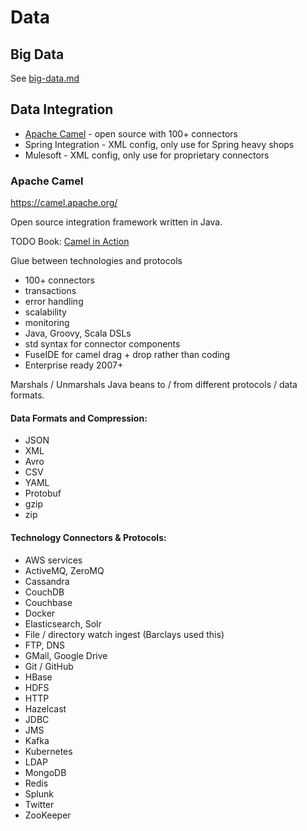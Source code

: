 # Data

## Big Data

See [big-data.md](big-data.md)

## Data Integration

- [Apache Camel](#apache-camel) - open source with 100+ connectors
- Spring Integration - XML config, only use for Spring heavy shops
- Mulesoft - XML config, only use for proprietary connectors

### Apache Camel

https://camel.apache.org/

Open source integration framework written in Java.

TODO Book: [Camel in Action](https://www.amazon.co.uk/Camel-Action-Second-Claus-Ibsen/dp/1617292931/)

Glue between technologies and protocols

- 100+ connectors
- transactions
- error handling
- scalability
- monitoring
- Java, Groovy, Scala DSLs
- std syntax for connector components
- FuseIDE for camel drag + drop rather than coding
- Enterprise ready 2007+

Marshals / Unmarshals Java beans to / from different protocols / data formats.

#### Data Formats and Compression:

- JSON
- XML
- Avro
- CSV
- YAML
- Protobuf
- gzip
- zip

#### Technology Connectors & Protocols:

- AWS services
- ActiveMQ, ZeroMQ
- Cassandra
- CouchDB
- Couchbase
- Docker
- Elasticsearch, Solr
- File / directory watch ingest (Barclays used this)
- FTP, DNS
- GMail, Google Drive
- Git / GitHub
- HBase
- HDFS
- HTTP
- Hazelcast
- JDBC
- JMS
- Kafka
- Kubernetes
- LDAP
- MongoDB
- Redis
- Splunk
- Twitter
- ZooKeeper
